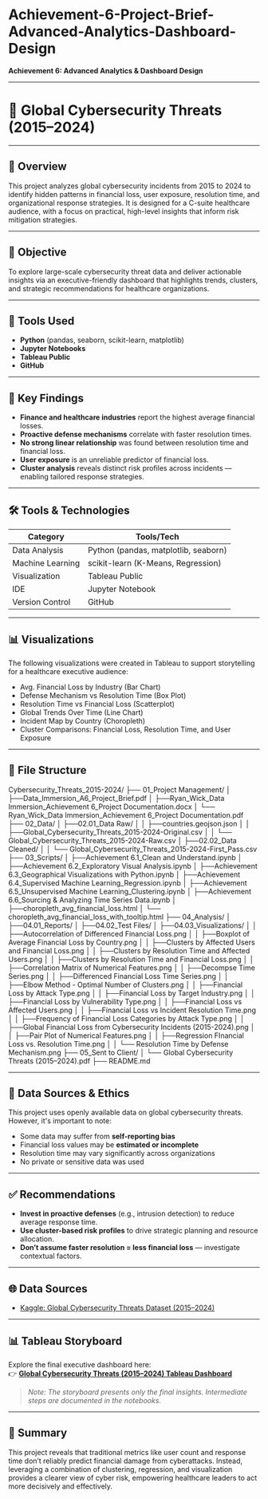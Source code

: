 # Achievement-6-Project-Brief-Advanced-Analytics-Dashboard-Design
**Achievement 6: Advanced Analytics & Dashboard Design**

---

# 🔐 Global Cybersecurity Threats (2015–2024)

---

## 📌 Overview

This project analyzes global cybersecurity incidents from 2015 to 2024 to identify hidden patterns in financial loss, user exposure, resolution time, and organizational response strategies. It is designed for a C-suite healthcare audience, with a focus on practical, high-level insights that inform risk mitigation strategies.

---

## 🎯 Objective

To explore large-scale cybersecurity threat data and deliver actionable insights via an executive-friendly dashboard that highlights trends, clusters, and strategic recommendations for healthcare organizations.

---

## 🧰 Tools Used

- **Python** (pandas, seaborn, scikit-learn, matplotlib)
- **Jupyter Notebooks**
- **Tableau Public**
- **GitHub**

---

## 📌 Key Findings

- **Finance and healthcare industries** report the highest average financial losses.
- **Proactive defense mechanisms** correlate with faster resolution times.
- **No strong linear relationship** was found between resolution time and financial loss.
- **User exposure** is an unreliable predictor of financial loss.
- **Cluster analysis** reveals distinct risk profiles across incidents — enabling tailored response strategies.

---

## 🛠️ Tools & Technologies

| Category        | Tools/Tech                               |
|----------------|-------------------------------------------|
| Data Analysis   | Python (pandas, matplotlib, seaborn)     |
| Machine Learning| scikit-learn (K-Means, Regression)       |
| Visualization   | Tableau Public                           |
| IDE             | Jupyter Notebook                         |
| Version Control | GitHub                                   |

---

## 📊 Visualizations

The following visualizations were created in Tableau to support storytelling for a healthcare executive audience:

- Avg. Financial Loss by Industry (Bar Chart)
- Defense Mechanism vs Resolution Time (Box Plot)
- Resolution Time vs Financial Loss (Scatterplot)
- Global Trends Over Time (Line Chart)
- Incident Map by Country (Choropleth)
- Cluster Comparisons: Financial Loss, Resolution Time, and User Exposure

---

## 📁 File Structure

Cybersecurity_Threats_2015-2024/
├── 01_Project Management/
│ ├──Data_Immersion_A6_Project_Brief.pdf
│ ├──Ryan_Wick_Data Immersion_Achievement 6_Project Documentation.docx
│ └── Ryan_Wick_Data Immersion_Achievement 6_Project Documentation.pdf
├── 02_Data/
│ ├──02.01_Data Raw/
│ │ ├──countries.geojson.json
│ │ ├──Global_Cybersecurity_Threats_2015-2024-Original.csv
│ │ └── Global_Cybersecurity_Threats_2015-2024-Raw.csv
│ ├──02.02_Data Cleaned/
│ │ └── Global_Cybersecurity_Threats_2015-2024-First_Pass.csv
├── 03_Scripts/
│ ├──Achievement 6.1_Clean and Understand.ipynb
│ ├──Achievement 6.2_Exploratory Visual Analysis.ipynb
│ ├──Achievement 6.3_Geographical Visualizations with Python.ipynb
│ ├──Achievement 6.4_Supervised Machine Learning_Regression.ipynb
│ ├──Achievement 6.5_Unsupervised Machine Learning_Clustering.ipynb
│ ├──Achievement 6.6_Sourcing & Analyzing Time Series Data.ipynb
│ ├──choropleth_avg_financial_loss.html
│ └── choropleth_avg_financial_loss_with_tooltip.html
├── 04_Analysis/
│ ├──04.01_Reports/
│ ├──04.02_Test Files/
│ ├──04.03_Visualizations/
│ │ ├──Autocorrelation of Differenced Financial Loss.png
│ │ ├──Boxplot of Average Financial Loss by Country.png
│ │ ├──Clusters by Affected Users and Financial Loss.png
│ │ ├──Clusters by Resolution Time and Affected Users.png
│ │ ├──Clusters by Resolution Time and Financial Loss.png
│ │ ├──Correlation Matrix of Numerical Features.png
│ │ ├──Decompse Time Series.png
│ │ ├──Differenced Financial Loss Time Series.png
│ │ ├──Elbow Method - Optimal Number of Clusters.png
│ │ ├──Financial Loss by Attack Type.png
│ │ ├──Financial Loss by Target Industry.png
│ │ ├──Financial Loss by Vulnerability Type.png
│ │ ├──Financial Loss vs Affected Users.png
│ │ ├──Financial Loss vs Incident Resolution Time.png
│ │ ├──Frequency of Financial Loss Categories by Attack Type.png
│ │ ├──Global Financial Loss from Cybersecurity Incidents (2015-2024).png
│ │ ├──Pair Plot of Numerical Features.png
│ │ ├──Regression FInancial Loss vs. Resolution Time.png
│ │ └── Resolution Time by Defense Mechanism.png
├── 05_Sent to Client/
│ └── Global Cybersecurity Threats (2015–2024).pdf
├── README.md

---

## 🧪 Data Sources & Ethics

This project uses openly available data on global cybersecurity threats. However, it's important to note:

- Some data may suffer from **self-reporting bias**
- Financial loss values may be **estimated or incomplete**
- Resolution time may vary significantly across organizations
- No private or sensitive data was used

---

## ✅ Recommendations

- **Invest in proactive defenses** (e.g., intrusion detection) to reduce average response time.
- **Use cluster-based risk profiles** to drive strategic planning and resource allocation.
- **Don’t assume faster resolution = less financial loss** — investigate contextual factors.

---

## 🌐 Data Sources

- [Kaggle: Global Cybersecurity Threats Dataset (2015–2024)](https://www.kaggle.com/datasets/victorsoeiro/global-cybersecurity-threats)

---

## 📊 Tableau Storyboard

Explore the final executive dashboard here:  
👉 [**Global Cybersecurity Threats (2015–2024) Tableau Dashboard**](https://public.tableau.com/app/profile/ryan.wick4013/viz/Global_Cybersecurity_Threats_2015-2024_Final/GlobalCybersecurityThreats20152024?publish=yes)

> _Note: The storyboard presents only the final insights. Intermediate steps are documented in the notebooks._

---

## 📌 Summary

This project reveals that traditional metrics like user count and response time don’t reliably predict financial damage from cyberattacks. Instead, leveraging a combination of clustering, regression, and visualization provides a clearer view of cyber risk, empowering healthcare leaders to act more decisively and effectively.
